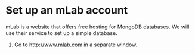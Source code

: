 # Set up an mLab account

mLab is a website that offers free hosting for MongoDB databases.  We will use their service to set up a simple database.

1. Go to http://www.mlab.com in a separate window.
